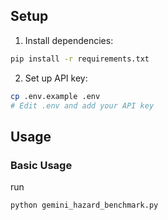## Setup

1. Install dependencies:
```bash
pip install -r requirements.txt
```

2. Set up API key:
```bash
cp .env.example .env
# Edit .env and add your API key
```

## Usage

### Basic Usage

run

```bash
python gemini_hazard_benchmark.py
```
